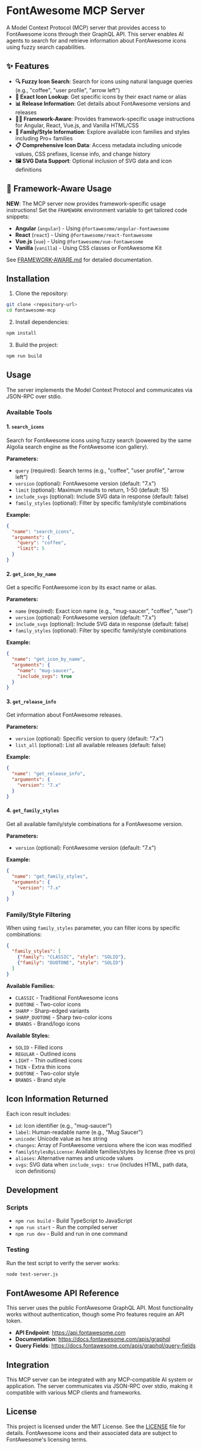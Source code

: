 # FontAwesome MCP Server

A Model Context Protocol (MCP) server that provides access to FontAwesome icons through their GraphQL API. This server enables AI agents to search for and retrieve information about FontAwesome icons using fuzzy search capabilities.

## ✨ Features

- **🔍 Fuzzy Icon Search**: Search for icons using natural language queries (e.g., "coffee", "user profile", "arrow left")
- **🎯 Exact Icon Lookup**: Get specific icons by their exact name or alias
- **📊 Release Information**: Get details about FontAwesome versions and releases
- **👨‍💻 Framework-Aware**: Provides framework-specific usage instructions for Angular, React, Vue.js, and Vanilla HTML/CSS
- **🎨 Family/Style Information**: Explore available icon families and styles including Pro+ families
- **📋 Comprehensive Icon Data**: Access metadata including unicode values, CSS prefixes, license info, and change history
- **🖼️ SVG Data Support**: Optional inclusion of SVG data and icon definitions

## 🚀 Framework-Aware Usage

**NEW**: The MCP server now provides framework-specific usage instructions! Set the `FRAMEWORK` environment variable to get tailored code snippets:

- **Angular** (`angular`) - Using `@fortawesome/angular-fontawesome`
- **React** (`react`) - Using `@fortawesome/react-fontawesome` 
- **Vue.js** (`vue`) - Using `@fortawesome/vue-fontawesome`
- **Vanilla** (`vanilla`) - Using CSS classes or FontAwesome Kit

See [FRAMEWORK-AWARE.md](./FRAMEWORK-AWARE.md) for detailed documentation.

## Installation

1. Clone the repository:
```bash
git clone <repository-url>
cd fontawesome-mcp
```

2. Install dependencies:
```bash
npm install
```

3. Build the project:
```bash
npm run build
```

## Usage

The server implements the Model Context Protocol and communicates via JSON-RPC over stdio.

### Available Tools

#### 1. `search_icons`
Search for FontAwesome icons using fuzzy search (powered by the same Algolia search engine as the FontAwesome icon gallery).

**Parameters:**
- `query` (required): Search terms (e.g., "coffee", "user profile", "arrow left")
- `version` (optional): FontAwesome version (default: "7.x")
- `limit` (optional): Maximum results to return, 1-50 (default: 15)
- `include_svgs` (optional): Include SVG data in response (default: false)
- `family_styles` (optional): Filter by specific family/style combinations

**Example:**
```json
{
  "name": "search_icons",
  "arguments": {
    "query": "coffee",
    "limit": 5
  }
}
```

#### 2. `get_icon_by_name`
Get a specific FontAwesome icon by its exact name or alias.

**Parameters:**
- `name` (required): Exact icon name (e.g., "mug-saucer", "coffee", "user")
- `version` (optional): FontAwesome version (default: "7.x")
- `include_svgs` (optional): Include SVG data in response (default: false)
- `family_styles` (optional): Filter by specific family/style combinations

**Example:**
```json
{
  "name": "get_icon_by_name",
  "arguments": {
    "name": "mug-saucer",
    "include_svgs": true
  }
}
```

#### 3. `get_release_info`
Get information about FontAwesome releases.

**Parameters:**
- `version` (optional): Specific version to query (default: "7.x")
- `list_all` (optional): List all available releases (default: false)

**Example:**
```json
{
  "name": "get_release_info",
  "arguments": {
    "version": "7.x"
  }
}
```

#### 4. `get_family_styles`
Get all available family/style combinations for a FontAwesome version.

**Parameters:**
- `version` (optional): FontAwesome version (default: "7.x")

**Example:**
```json
{
  "name": "get_family_styles",
  "arguments": {
    "version": "7.x"
  }
}
```

### Family/Style Filtering

When using `family_styles` parameter, you can filter icons by specific combinations:

```json
{
  "family_styles": [
    {"family": "CLASSIC", "style": "SOLID"},
    {"family": "DUOTONE", "style": "SOLID"}
  ]
}
```

**Available Families:**
- `CLASSIC` - Traditional FontAwesome icons
- `DUOTONE` - Two-color icons
- `SHARP` - Sharp-edged variants
- `SHARP_DUOTONE` - Sharp two-color icons
- `BRANDS` - Brand/logo icons

**Available Styles:**
- `SOLID` - Filled icons
- `REGULAR` - Outlined icons
- `LIGHT` - Thin outlined icons
- `THIN` - Extra thin icons
- `DUOTONE` - Two-color style
- `BRANDS` - Brand style

## Icon Information Returned

Each icon result includes:

- `id`: Icon identifier (e.g., "mug-saucer")
- `label`: Human-readable name (e.g., "Mug Saucer")
- `unicode`: Unicode value as hex string
- `changes`: Array of FontAwesome versions where the icon was modified
- `familyStylesByLicense`: Available families/styles by license (free vs pro)
- `aliases`: Alternative names and unicode values
- `svgs`: SVG data when `include_svgs: true` (includes HTML, path data, icon definitions)

## Development

### Scripts
- `npm run build` - Build TypeScript to JavaScript
- `npm run start` - Run the compiled server
- `npm run dev` - Build and run in one command

### Testing
Run the test script to verify the server works:
```bash
node test-server.js
```

## FontAwesome API Reference

This server uses the public FontAwesome GraphQL API. Most functionality works without authentication, though some Pro features require an API token.

- **API Endpoint**: https://api.fontawesome.com
- **Documentation**: https://docs.fontawesome.com/apis/graphql
- **Query Fields**: https://docs.fontawesome.com/apis/graphql/query-fields

## Integration

This MCP server can be integrated with any MCP-compatible AI system or application. The server communicates via JSON-RPC over stdio, making it compatible with various MCP clients and frameworks.

## License

This project is licensed under the MIT License. See the [LICENSE](LICENSE) file for details. FontAwesome icons and their associated data are subject to FontAwesome's licensing terms.
